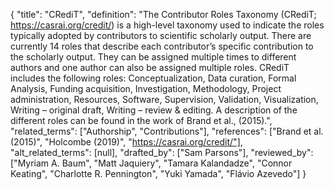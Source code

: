 {
    "title": "CRediT",
    "definition": "The Contributor Roles Taxonomy (CRediT; https://casrai.org/credit/) is a high-level taxonomy used to indicate the roles typically adopted by contributors to scientific scholarly output. There are currently 14 roles that describe each contributor’s specific contribution to the scholarly output. They can be assigned multiple times to different authors and one author can also be assigned multiple roles. CRediT includes the following roles: Conceptualization, Data curation, Formal Analysis, Funding acquisition, Investigation, Methodology, Project administration, Resources, Software, Supervision, Validation, Visualization, Writing – original draft, Writing – review & editing. A description of the different roles can be found in the work of Brand et al., (2015).",
    "related_terms": ["Authorship", "Contributions"],
    "references": ["Brand et al. (2015)", "Holcombe (2019)", "https://casrai.org/credit/"],
    "alt_related_terms": [null],
    "drafted_by": ["Sam Parsons"],
    "reviewed_by": ["Myriam A. Baum", "Matt Jaquiery", "Tamara Kalandadze", "Connor Keating", "Charlotte R. Pennington", "Yuki Yamada", "Flávio Azevedo"]
  }
